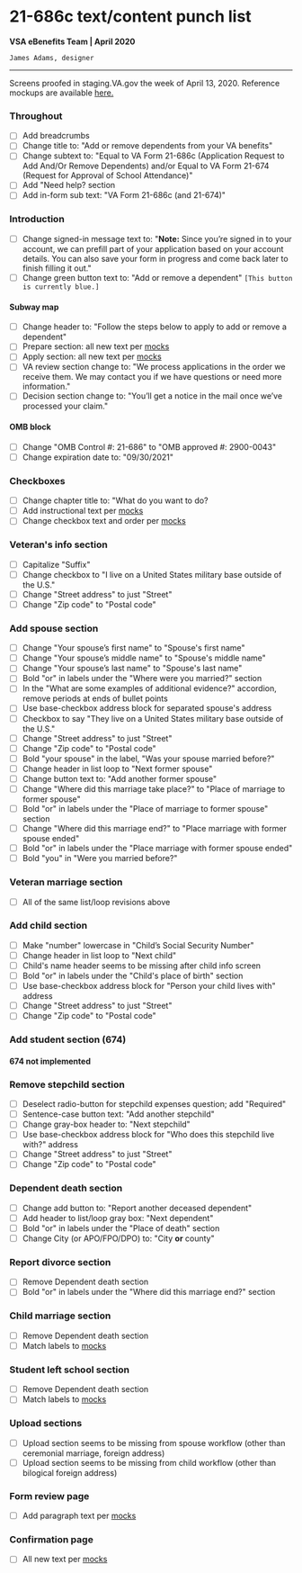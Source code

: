 # 21-686c text/content punch list
**VSA eBenefits Team | April 2020**

`James Adams, designer`

---

Screens proofed in staging.VA.gov the week of April 13, 2020. Reference mockups are available [here.](https://github.com/department-of-veterans-affairs/va.gov-team/tree/master/teams/vsa/teams/ebenefits/features/view-update-dependents/research-design)

### Throughout

- [ ] Add breadcrumbs
- [ ] Change title to: "Add or remove dependents from your VA benefits"
- [ ] Change subtext to: "Equal to VA Form 21-686c (Application Request to Add And/Or Remove Dependents) and/or
Equal to VA Form 21-674 (Request for Approval of School Attendance)"
- [ ] Add "Need help? section
- [ ] Add in-form sub text: "VA Form 21-686c (and 21-674)"

### Introduction

- [ ] Change signed-in message text to: "**Note:** Since you’re signed in to your account, we can prefill part of your application based on your account details. You can also save your form in progress and come back later to finish filling it out."
- [ ] Change green button text to: "Add or remove a dependent" 
`[This button is currently blue.]`

#### Subway map
- [ ] Change header to: "Follow the steps below to apply to add or remove a dependent"
- [ ] Prepare section: all new text per [mocks](https://xd.adobe.com/view/057055ba-4c2b-4367-667b-7d7034cb43b4-7341/)
- [ ] Apply section: all new text per [mocks](https://xd.adobe.com/view/057055ba-4c2b-4367-667b-7d7034cb43b4-7341/)
- [ ] VA review section change to: "We process applications in the order we receive them. We may contact you if we have questions or need more information."
- [ ] Decision section change to: "You’ll get a notice in the mail once we’ve processed your claim."

#### OMB block
- [ ] Change "OMB Control #: 21-686" to "OMB approved #: 2900-0043"
- [ ] Change expiration date to: "09/30/2021"

### Checkboxes

- [ ] Change chapter title to: "What do you want to do?
- [ ] Add instructional text per [mocks](https://xd.adobe.com/view/ca825c11-2268-458f-4fec-6aaecfec5b2d-bcb3/)
- [ ] Change checkbox text and order per [mocks](https://xd.adobe.com/view/ca825c11-2268-458f-4fec-6aaecfec5b2d-bcb3/)

### Veteran's info section

- [ ] Capitalize "Suffix"
- [ ] Change checkbox to "I live on a United States military base outside of the U.S."
- [ ] Change "Street address" to just "Street"
- [ ] Change "Zip code" to "Postal code"

### Add spouse section

- [ ] Change "Your spouse’s first name" to "Spouse's first name"
- [ ] Change "Your spouse’s middle name" to "Spouse's middle name"
- [ ] Change "Your spouse’s last name" to "Spouse's last name"
- [ ] Bold "or" in labels under the "Where were you married?" section
- [ ] In the "What are some examples of additional evidence?" accordion, remove periods at ends of bullet points
- [ ] Use base-checkbox address block for separated spouse's address
- [ ] Checkbox to say "They live on a United States military base outside of the U.S."
- [ ] Change "Street address" to just "Street"
- [ ] Change "Zip code" to "Postal code"
- [ ] Bold "your spouse" in the label, "Was your spouse married before?"
- [ ] Change header in list loop to "Next former spouse"
- [ ] Change button text to: "Add another former spouse"
- [ ] Change "Where did this marriage take place?" to "Place of marriage to former spouse"
- [ ] Bold "or" in labels under the "Place of marriage to former spouse" section
- [ ] Change "Where did this marriage end?" to "Place marriage with former spouse ended"
- [ ] Bold "or" in labels under the "Place marriage with former spouse ended"
- [ ] Bold "you" in "Were you married before?"

### Veteran marriage section

- [ ] All of the same list/loop revisions above


### Add child section

- [ ] Make "number" lowercase in "Child’s Social Security Number"
- [ ] Change header in list loop to "Next child"
- [ ] Child's name header seems to be missing after child info screen
- [ ] Bold "or" in labels under the "Child's place of birth" section
- [ ] Use base-checkbox address block for "Person your child lives with" address
- [ ] Change "Street address" to just "Street"
- [ ] Change "Zip code" to "Postal code"

### Add student section (674)

#### 674 not implemented

### Remove stepchild section

- [ ] Deselect radio-button for stepchild expenses question; add "Required"
- [ ] Sentence-case button text: "Add another stepchild"
- [ ] Change gray-box header to: "Next stepchild"
- [ ] Use base-checkbox address block for "Who does this stepchild live with?" address
- [ ] Change "Street address" to just "Street"
- [ ] Change "Zip code" to "Postal code"

### Dependent death section

- [ ] Change add button to: "Report another deceased dependent"
- [ ] Add header to list/loop gray box: "Next dependent"
- [ ] Bold "or" in labels under the "Place of death" section
- [ ] Change City (or APO/FPO/DPO) to: "City **or** county"

### Report divorce section

- [ ] Remove Dependent death section
- [ ] Bold "or" in labels under the "Where did this marriage end?" section

### Child marriage section

- [ ] Remove Dependent death section
- [ ] Match labels to [mocks](https://xd.adobe.com/view/7c724f92-3619-4c7f-5fa8-c355bb2e85c9-0a43/screen/6bb638da-6be6-4d63-a0ad-bea72daec150/Apply-Dependents-Report-Child-Marriage-1)

### Student left school section

- [ ] Remove Dependent death section
- [ ] Match labels to [mocks](https://xd.adobe.com/view/7c724f92-3619-4c7f-5fa8-c355bb2e85c9-0a43/screen/c13df40e-416a-49df-9fa3-5b18b1b96bb8/Apply-Dependents-Report-Stopped-School-1)

### Upload sections

- [ ] Upload section seems to be missing from spouse workflow (other than ceremonial marriage, foreign address)
- [ ] Upload section seems to be missing from child workflow (other than bilogical foreign address)

### Form review page

- [ ] Add paragraph text per [mocks](https://xd.adobe.com/view/88794e80-ae26-4f3e-509e-94d09eb571f7-fe48/)

### Confirmation page

- [ ] All new text per [mocks](https://xd.adobe.com/view/88794e80-ae26-4f3e-509e-94d09eb571f7-fe48/screen/85157fc6-68fe-4a6b-bc76-b499c56283af/Add-Dependents-Confirmation-1-ALT)







